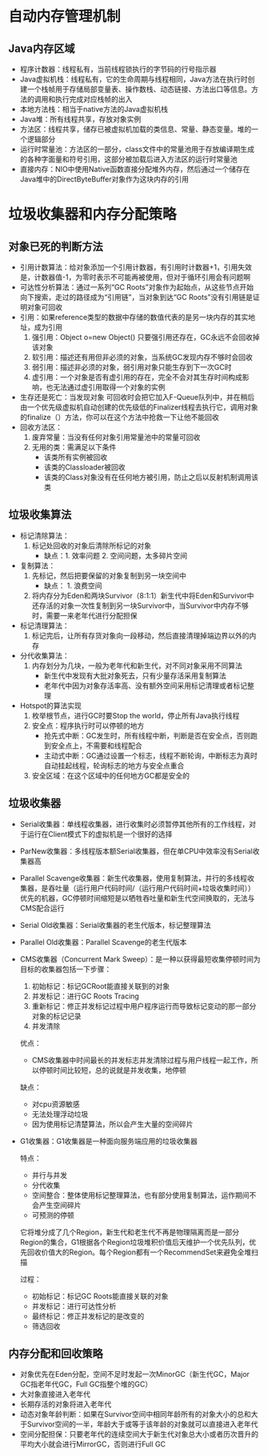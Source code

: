 # 自动内存管理机制

## Java内存区域

* 程序计数器：线程私有，当前线程锁执行的字节码的行号指示器
* Java虚拟机栈：线程私有，它的生命周期与线程相同，Java方法在执行时创建一个栈帧用于存储局部变量表、操作数栈、动态链接、方法出口等信息。方法的调用和执行完成对应栈帧的出入
* 本地方法栈：相当于native方法的Java虚拟机栈
* Java堆：所有线程共享，存放对象实例
* 方法区：线程共享，储存已被虚拟机加载的类信息、常量、静态变量。堆的一个逻辑部分
* 运行时常量池：方法区的一部分，class文件中的常量池用于存放编译期生成的各种字面量和符号引用，这部分被加载后进入方法区的运行时常量池
* 直接内存：NIO中使用Native函数直接分配堆外内存，然后通过一个储存在Java堆中的DirectByteBuffer对象作为这块内存的引用

# 垃圾收集器和内存分配策略

## 对象已死的判断方法

* 引用计数算法：给对象添加一个引用计数器，有引用时计数器+1，引用失效是，计数器值-1，为零时表示不可能再被使用，但对于循环引用会有问题啊
* 可达性分析算法：通过一系列“GC Roots”对象作为起始点，从这些节点开始向下搜索，走过的路径成为“引用链”，当对象到达“GC Roots”没有引用链是证明对象可回收
* 引用：如果reference类型的数据中存储的数值代表的是另一块内存的其实地址，成为引用
  1. 强引用：Object o=new Object() 只要强引用还存在，GC永远不会回收掉该对象
  2. 软引用：描述还有用但非必须的对象，当系统GC发现内存不够时会回收
  3. 弱引用：描述非必须的对象，弱引用对象只能生存到下一次GC时
  4. 虚引用：一个对象是否有虚引用的存在，完全不会对其生存时间构成影响，也无法通过虚引用取得一个对象的实例
* 生存还是死亡：当发现对象 可回收时会把它加入F-Queue队列中，并在稍后由一个优先级虚拟机自动创建的优先级低的Finalizer线程去执行它，调用对象的finalize（）方法，你可以在这个方法中抢救一下让他不能回收
* 回收方法区：
  1. 废弃常量：当没有任何对象引用常量池中的常量可回收
  2. 无用的类：需满足以下条件
     * 该类所有实例被回收
     * 该类的Classloader被回收
     * 该类的Class对象没有在任何地方被引用，防止之后以反射机制调用该类

## 垃圾收集算法

* 标记清除算法：
  1. 标记处回收的对象后清除所标记的对象 
     * 缺点：1. 效率问题  2. 空间问题，太多碎片空间
* 复制算法：
  1. 先标记，然后把要保留的对象复制到另一块空间中 
     * 缺点： 1. 浪费空间
  2. 将内存分为Eden和两块Survivor（8:1:1）新生代中将Eden和Survivor中还存活的对象一次性复制到另一块Survivor中，当Survivor中内存不够时，需要一来老年代进行分配担保
* 标记清理算法：
  1. 标记完后，让所有存货对象向一段移动，然后直接清理掉端边界以外的内存
* 分代收集算法：
  1. 内存划分为几块，一般为老年代和新生代，对不同对象采用不同算法
     * 新生代中发现有大批对象死去，只有少量存活采用复制算法
     * 老年代中因为对象存活率高、没有额外空间采用标记清理或者标记整理
* Hotspot的算法实现
  1. 枚举根节点，进行GC时要Stop the world，停止所有Java执行线程
  2. 安全点：程序执行时可以停顿的地方
     * 抢先式中断：GC发生时，所有线程中断，判断是否在安全点，否则跑到安全点上，不需要和线程配合
     * 主动式中断：GC通过设置一个标志，线程不断轮询，中断标志为真时自动挂起线程，轮询标志的地方与安全点重合
  3. 安全区域：在这个区域中的任何地方GC都是安全的

## 垃圾收集器

* Serial收集器：单线程收集器，进行收集时必须暂停其他所有的工作线程，对于运行在Client模式下的虚拟机是一个很好的选择

* ParNew收集器：多线程版本额Serial收集器，但在单CPU中效率没有Serial收集器高

* Parallel Scavenge收集器：新生代收集器，使用复制算法，并行的多线程收集器，是吞吐量（运行用户代码时间/（运行用户代码时间+垃圾收集时间））优先的机器，GC停顿时间缩短是以牺牲吞吐量和新生代空间换取的，无法与CMS配合运行

* Serial Old收集器：Serial收集器的老生代版本，标记整理算法

* Parallel Old收集器：Parallel Scavenge的老生代版本

* CMS收集器（Concurrent Mark Sweep）：是一种以获得最短收集停顿时间为目标的收集器包括一下步骤：

  1. 初始标记：标记GCRoot能直接关联到的对象
  2. 并发标记：进行GC Roots Tracing
  3. 重新标记：修正并发标记过程中用户程序运行而导致标记变动的那一部分对象的标记记录
  4. 并发清除

  优点：

  * CMS收集器中时间最长的并发标志并发清除过程与用户线程一起工作，所以停顿时间比较短，总的说就是并发收集，地停顿

  缺点：

  * 对cpu资源敏感
  * 无法处理浮动垃圾
  * 因为使用标记清楚算法，所以会产生大量的空间碎片

* G1收集器：G1收集器是一种面向服务端应用的垃圾收集器

  特点：

  * 并行与并发
  * 分代收集
  * 空间整合：整体使用标记整理算法，也有部分使用复制算法，运作期间不会产生空间碎片
  * 可预测的停顿

  它将堆分成了几个Region，新生代和老生代不再是物理隔离而是一部分Region的集合，G1根据各个Region垃圾堆积价值后天维护一个优先队列，优先回收价值大的Region。每个Region都有一个RecommendSet来避免全堆扫描

  过程：

  * 初始标记：标记GC Roots能直接关联的对象
  * 并发标记：进行可达性分析
  * 最终标记：修正并发标记的是改变的
  * 筛选回收

## 内存分配和回收策略

* 对象优先在Eden分配，空间不足时发起一次MinorGC（新生代GC，Major GC指老年代GC，Full GC指整个堆的GC）
* 大对象直接进入老年代
* 长期存活的对象将进入老年代
* 动态对象年龄判断：如果在Survivor空间中相同年龄所有的对象大小的总和大于Survivor空间的一半，年龄大于或等于该年龄的对象就可以直接进入老年代
* 空间分配担保：只要老年代的连续空间大于新生代对象总大小或者历次晋升的平均大小就会进行MirrorGC，否则进行Full GC